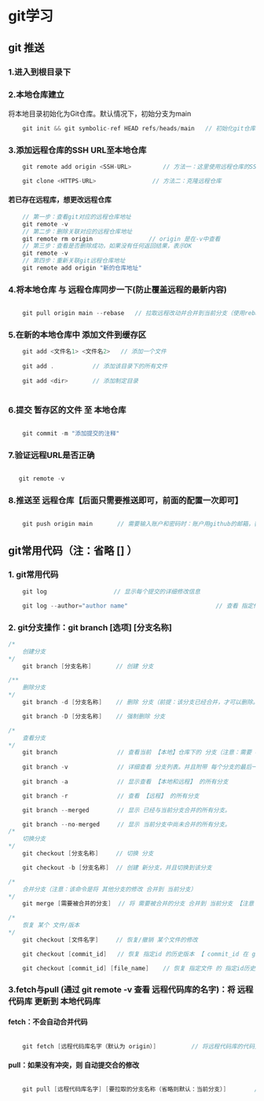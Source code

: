 # git学习
## git 推送
### 1.进入到根目录下
### 2.本地仓库建立
将本地目录初始化为Git仓库。默认情况下，初始分支为main
```c
    git init && git symbolic-ref HEAD refs/heads/main   // 初始化git仓库，并且令当前主分支为main

```
### 3.添加远程仓库的SSH URL至本地仓库
```c
    git remote add origin <SSH-URL> 		// 方法一：这里使用远程仓库的SSH网址

    git clone <HTTPS-URL>                // 方法二：克隆远程仓库

```
#### 若已存在远程库，想更改远程仓库
```c
    // 第一步：查看git对应的远程仓库地址
    git remote -v              
    // 第二步：删除关联对应的远程仓库地址
    git remote rm origin                // origin 是在-v中查看
    // 第三步：查看是否删除成功，如果没有任何返回结果，表示OK
    git remote -v   
    // 第四步：重新关联git远程仓库地址
    git remote add origin "新的仓库地址"
```
### 4.将本地仓库 与 远程仓库同步一下(防止覆盖远程的最新内容)
```c

    git pull origin main --rebase	// 拉取远程改动并合并到当前分支（使用rebase）

```
### 5.在新的本地仓库中 添加文件到缓存区
```c
    git add <文件名1> <文件名2>	// 添加一个文件
    
    git add .			// 添加该目录下的所有文件
    
    git add <dir>		// 添加制定目录
    
```
### 6.提交 暂存区的文件 至 本地仓库
```c

    git commit -m "添加提交的注释"

```
### 7.验证远程URL是否正确
```c

   git remote -v

```
### 8.推送至 远程仓库【后面只需要推送即可，前面的配置一次即可】
```c

    git push origin main       // 需要输入账户和密码时：账户用github的邮箱，密码用Personal Access Tocken

```
## git常用代码（注：省略 [] ）
### 1. git常用代码
```c    
    git log                   // 显示每个提交的详细修改信息

    git log --author="author name"                         // 查看 指定作者author name 的 提交记录
```
### 2. git分支操作：git branch [选项] [分支名称]
```c
/*
    创建分支
*/
    git branch [分支名称]       // 创建 分支

/**
    删除分支    
*/
    git branch -d [分支名称]    // 删除 分支（前提：该分支已经合并，才可以删除。如果没有合并，系统会提示是否强制删除）

    git branch -D [分支名称]    // 强制删除 分支

/*
    查看分支 
*/
    git branch                 // 查看当前 【本地】仓库下的 分支（注意：需要 commit一次才会有）
  
    git branch -v              // 详细查看 分支列表。并且附带 每个分支的最后一次信息。
    
    git branch -a              // 显示查看 【本地和远程】 的所有分支

    git branch -r              // 查看 【远程】 的所有分支

    git branch --merged        // 显示 已经与当前分支合并的所有分支。

    git branch --no-merged     // 显示 当前分支中尚未合并的所有分支。
/*
    切换分支
*/
    git checkout [分支名称]     // 切换 分支

    git checkout -b [分支名称]  // 创建 新分支，并且切换到该分支

/*
    合并分支（注意：该命令是将 其他分支的修改 合并到 当前分支）
*/
    git merge [需要被合并的分支]  // 将 需要被合并的分支 合并到 当前分支 【注意：提前使用 checkout 换到 主分支】

/*
    恢复 某个 文件/版本
*/
    git checkout [文件名字]     // 恢复/撤销 某个文件的修改 

    git checkout [commit_id]   // 恢复 指定id 的历史版本 【 commit_id 在 git log 中查看】

    git checkout [commit_id] [file_name]    // 恢复 指定文件 的 指定id历史版本 【 commit_id 在 git log 中查看】

```
### 3.fetch与pull (通过 git remote -v 查看 远程代码库的名字)：将 远程代码库 更新到 本地代码库
#### fetch：不会自动合并代码
```c
    
    git fetch [远程代码库名字（默认为 origin）]          // 将远程代码库的代码更新到本地代码库，不会自动合并代码。[需要手动执行 git merge 命令]

```
#### pull：如果没有冲突，则 自动提交合的修改
```c

    git pull [远程代码库名字] [要拉取的分支名称（省略则默认：当前分支）]        // 先执行fetch。若有冲突，则需手动解决冲突并提交修改；若无冲突，则自动提交合并的更改。

```